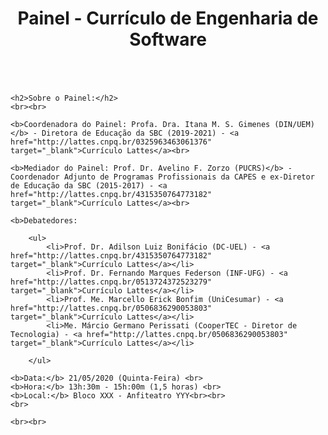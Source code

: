 ﻿---
layout: page-fullwidth
title: "Painel - Currículo de Engenharia de Software"
subheadline: ""
permalink: "/painel/"
header:
   image_fullwidth: banner_eres2020.png
---

<div class="medium-16 columns">

	<h2>Sobre o Painel:</h2>
	<br><br>

	<b>Coordenadora do Painel: Profa. Dra. Itana M. S. Gimenes (DIN/UEM)</b> - Diretora de Educação da SBC (2019-2021) - <a href="http://lattes.cnpq.br/0325963463061376" target="_blank">Currículo Lattes</a><br>		

	<b>Mediador do Painel: Prof. Dr. Avelino F. Zorzo (PUCRS)</b> - Coordenador Adjunto de Programas Profissionais da CAPES e ex-Diretor de Educação da SBC (2015-2017) - <a href="http://lattes.cnpq.br/4315350764773182" target="_blank">Currículo Lattes</a><br>			

	<b>Debatedores: 
	
		<ul>
			<li>Prof. Dr. Adilson Luiz Bonifácio (DC-UEL) - <a href="http://lattes.cnpq.br/4315350764773182" target="_blank">Currículo Lattes</a></li>
			<li>Prof. Dr. Fernando Marques Federson (INF-UFG) - <a href="http://lattes.cnpq.br/0513724372523279" target="_blank">Currículo Lattes</a></li>
			<li>Prof. Me. Marcello Erick Bonfim (UniCesumar) - <a href="http://lattes.cnpq.br/0506836290053803" target="_blank">Currículo Lattes</a></li>
			<li>Me. Márcio Germano Perissati (CooperTEC - Diretor de Tecnologia) - <a href="http://lattes.cnpq.br/0506836290053803" target="_blank">Currículo Lattes</a></li>
		
		</ul>
			
	<b>Data:</b> 21/05/2020 (Quinta-Feira) <br>
	<b>Hora:</b> 13h:30m - 15h:00m (1,5 horas) <br>
	<b>Local:</b> Bloco XXX - Anfiteatro YYY<br><br>	
	<br>
	
	<br><br>
	
</div><!-- /.medium-4.columns -->





<div class="row t30">	
	<img src="{{ site.urlimg }}painel.jpg" alt="" align="center">
</div><!-- /.row -->

<div class="row t30">	
	<img src="{{ site.urlimg }}promocao_apoio_logos.png" alt="" align="center">
</div><!-- /.row -->
